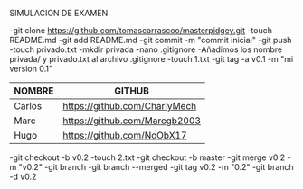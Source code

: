 SIMULACION DE EXAMEN

-git clone https://github.com/tomascarrascoo/masterpidgey.git
-touch README.md
-git add README.md
-git commit -m "commit inicial"
-git push
-touch privado.txt
-mkdir privada
-nano .gitignore
-Añadimos los nombre privada/ y privado.txt al archivo .gitignore
-touch 1.txt
-git tag -a v0.1 -m "mi version 0.1"

| NOMBRE  | GITHUB |
| ------------- | ------------- |
| Carlos  | https://github.com/CharlyMech  |
| Marc  | https://github.com/Marcgb2003  |
| Hugo  | https://github.com/NoObX17  |

-git checkout -b v0.2
-touch 2.txt
-git checkout -b master
-git merge v0.2 -m "v0.2"
-git branch
-git branch --merged
-git tag v0.2 -m "0.2"
-git branch -d v0.2
